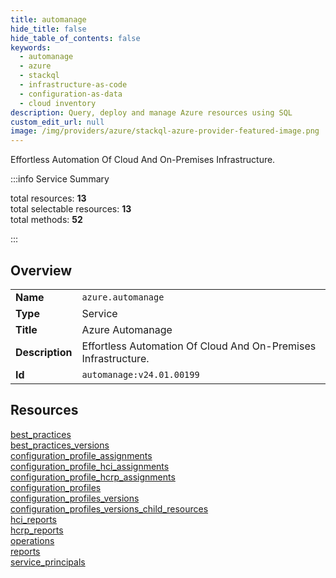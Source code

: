 ```yaml
---
title: automanage
hide_title: false
hide_table_of_contents: false
keywords:
  - automanage
  - azure
  - stackql
  - infrastructure-as-code
  - configuration-as-data
  - cloud inventory
description: Query, deploy and manage Azure resources using SQL
custom_edit_url: null
image: /img/providers/azure/stackql-azure-provider-featured-image.png
---
```

Effortless Automation Of Cloud And On-Premises Infrastructure.  
    
:::info Service Summary

<div class="row">
<div class="providerDocColumn">
<span>total resources:&nbsp;<b>13</b></span><br />
<span>total selectable resources:&nbsp;<b>13</b></span><br />
<span>total methods:&nbsp;<b>52</b></span><br />
</div>
</div>

:::

## Overview
<table><tbody>
<tr><td><b>Name</b></td><td><code>azure.automanage</code></td></tr>
<tr><td><b>Type</b></td><td>Service</td></tr>
<tr><td><b>Title</b></td><td>Azure Automanage</td></tr>
<tr><td><b>Description</b></td><td>Effortless Automation Of Cloud And On-Premises Infrastructure.</td></tr>
<tr><td><b>Id</b></td><td><code>automanage:v24.01.00199</code></td></tr>
</tbody></table>

## Resources
<div class="row">
<div class="providerDocColumn">
<a href="/providers/azure/automanage/best_practices/">best_practices</a><br />
<a href="/providers/azure/automanage/best_practices_versions/">best_practices_versions</a><br />
<a href="/providers/azure/automanage/configuration_profile_assignments/">configuration_profile_assignments</a><br />
<a href="/providers/azure/automanage/configuration_profile_hci_assignments/">configuration_profile_hci_assignments</a><br />
<a href="/providers/azure/automanage/configuration_profile_hcrp_assignments/">configuration_profile_hcrp_assignments</a><br />
<a href="/providers/azure/automanage/configuration_profiles/">configuration_profiles</a><br />
<a href="/providers/azure/automanage/configuration_profiles_versions/">configuration_profiles_versions</a><br />
</div>
<div class="providerDocColumn">
<a href="/providers/azure/automanage/configuration_profiles_versions_child_resources/">configuration_profiles_versions_child_resources</a><br />
<a href="/providers/azure/automanage/hci_reports/">hci_reports</a><br />
<a href="/providers/azure/automanage/hcrp_reports/">hcrp_reports</a><br />
<a href="/providers/azure/automanage/operations/">operations</a><br />
<a href="/providers/azure/automanage/reports/">reports</a><br />
<a href="/providers/azure/automanage/service_principals/">service_principals</a><br />
</div>
</div>

